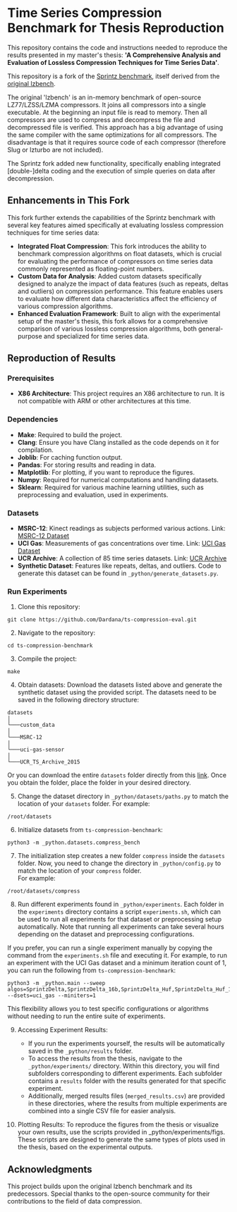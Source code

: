# Time Series Compression Benchmark for Thesis Reproduction 

This repository contains the code and instructions needed to reproduce the results presented in my master's thesis: **'A Comprehensive Analysis and Evaluation of Lossless Compression Techniques for Time Series Data'**.

This repository is a fork of the [Sprintz benchmark](https://github.com/dblalock/lzbench), itself derived from the [original lzbench](https://github.com/inikep/lzbench). 

The original 'lzbench' is an in-memory benchmark of open-source LZ77/LZSS/LZMA compressors. It joins all compressors into a single executable. At the beginning an input file is read to memory. Then all compressors are used to compress and decompress the file and decompressed file is verified.
This approach has a big advantage of using the same compiler with the same optimizations for all compressors. The disadvantage is that it requires source code of each compressor (therefore Slug or lzturbo are not included).

The Sprintz fork added new functionality, specifically enabling integrated [double-]delta coding and the execution of simple queries on data after decompression.

## Enhancements in This Fork
This fork further extends the capabilities of the Sprintz benchmark with several key features aimed specifically at evaluating lossless compression techniques for time series data:
- **Integrated Float Compression**: This fork introduces the ability to benchmark compression algorithms on float datasets, which is crucial for evaluating the performance of compressors on time series data commonly represented as floating-point numbers.
-  **Custom Data for Analysis**: Added custom datasets specifically designed to analyze the impact of data features (such as repeats, deltas and outliers) on compression performance. This feature enables users to evaluate how different data characteristics affect the efficiency of various compression algorithms.
- **Enhanced Evaluation Framework**: Built to align with the experimental setup of the master's thesis, this fork allows for a comprehensive comparison of various lossless compression algorithms, both general-purpose and specialized for time series data.

## Reproduction of Results

### Prerequisites
- **X86 Architecture**: This project requires an X86 architecture to run. It is not compatible with ARM or other architectures at this time.
  
### Dependencies
- **Make**: Required to build the project.
- **Clang**: Ensure you have Clang installed as the code depends on it for compilation.
- **Joblib**: For caching function output.
- **Pandas**: For storing results and reading in data.
- **Matplotlib**: For plotting, if you want to reproduce the figures.
- **Numpy**: Required for numerical computations and handling datasets.
- **Sklearn**: Required for various machine learning utilities, such as preprocessing and evaluation, used in experiments.

### Datasets
- **MSRC-12**: Kinect readings as subjects performed various actions. Link: [MSRC-12 Dataset](https://www.microsoft.com/en-us/download/details.aspx?id=52283?from=https://research.microsoft.com/en-us/um/cambridge/projects/msrc12/&type=exact)
- **UCI Gas**: Measurements of gas concentrations over time. Link: [UCI Gas Dataset](https://archive.ics.uci.edu/dataset/322/gas+sensor+array+under+dynamic+gas+mixtures)  
- **UCR Archive**: A collection of 85 time series datasets. Link: [UCR Archive](https://www.cs.ucr.edu/~eamonn/time_series_data/)  
- **Synthetic Dataset**: Features like repeats, deltas, and outliers. Code to generate this dataset can be found in `_python/generate_datasets.py`.

### Run Experiments
1. Clone this repository:
```
git clone https://github.com/Dardana/ts-compression-eval.git
``` 
2. Navigate to the repository:
```
cd ts-compression-benchmark
```
3. Compile the project:
```
make
```
4. Obtain datasets: 
Download the datasets listed above and generate the synthetic dataset using the provided script. The datasets need to be saved in the following directory structure:
```
datasets
│  
└───custom_data
│   
└───MSRC-12
│   
└───uci-gas-sensor
│   
└───UCR_TS_Archive_2015
```
Or you can download the entire `datasets` folder directly from this [link](https://www.icloud.com/iclouddrive/0f3l8v5Mb662UOiNomLK9Zljw#datasets). 
Once you obtain the folder, place the folder in your desired directory. 

5. Change the dataset directory in `_python/datasets/paths.py` to match the location of your `datasets` folder.
For example: 
```
/root/datasets
```
6. Initialize datasets from `ts-compression-benchmark`:
```
python3 -m _python.datasets.compress_bench
```
7. The initialization step creates a new folder `compress` inside the `datasets` folder. Now, you need to change the directory in `_python/config.py` to match the location of your `compress` folder.  
For example:
```
/root/datasets/compress
```
8. Run different experiments found in `_python/experiments`. Each folder in the `experiments` directory contains a script `experiments.sh`, which can be used to run all experiments for that dataset or preprocessing setup automatically. Note that running all experiments can take several hours depending on the dataset and preprocessing configurations.

If you prefer, you can run a single experiment manually by copying the command from the `experiments.sh` file and executing it. For example, to run an experiment with the UCI Gas dataset and a minimum iteration count of 1, you can run the following from `ts-compression-benchmark`:
```
python3 -m _python.main --sweep algos=SprintzDelta,SprintzDelta_16b,SprintzDelta_Huf,SprintzDelta_Huf_16b,Zlib,Zstd,LZ4,LZO,Huffman,Snappy,Brotli --dsets=uci_gas --miniters=1
```
This flexibility allows you to test specific configurations or algorithms without needing to run the entire suite of experiments.

9. Accessing Experiment Results:  
   - If you run the experiments yourself, the results will be automatically saved in the `_python/results` folder.  
   - To access the results from the thesis, navigate to the `_python/experiments/` directory. Within this directory, you will find subfolders corresponding to different experiments. Each subfolder contains a `results` folder with the results generated for that specific experiment.  
   - Additionally, merged results files (`merged_results.csv`) are provided in these directories, where the results from multiple experiments are combined into a single CSV file for easier analysis.


10. Plotting Results: To reproduce the figures from the thesis or visualize your own results, use the scripts provided in _python/experiments/figs. These scripts are designed to generate the same types of plots used in the thesis, based on the experimental outputs.

## Acknowledgments

This project builds upon the original lzbench benchmark and its predecessors. Special thanks to the open-source community for their contributions to the field of data compression.
